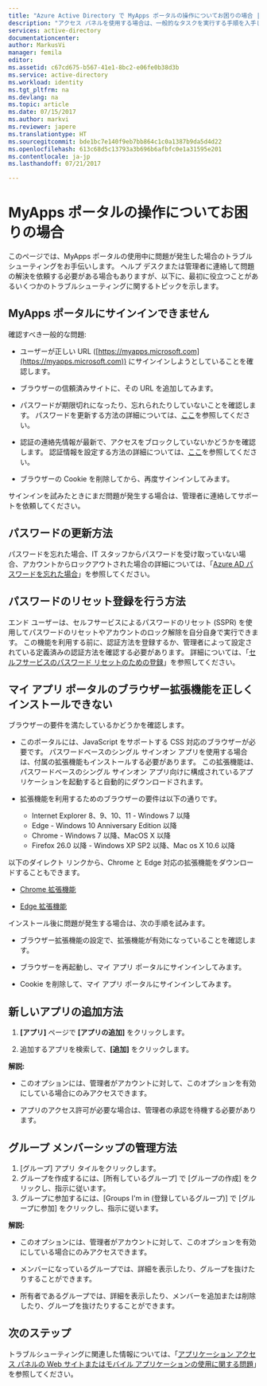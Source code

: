 ```yaml
---
title: "Azure Active Directory で MyApps ポータルの操作についてお困りの場合 |Microsoft Docs"
description: "アクセス パネルを使用する場合は、一般的なタスクを実行する手順を入手してください。"
services: active-directory
documentationcenter: 
author: MarkusVi
manager: femila
editor: 
ms.assetid: c67cd675-b567-41e1-8bc2-e06fe0b38d3b
ms.service: active-directory
ms.workload: identity
ms.tgt_pltfrm: na
ms.devlang: na
ms.topic: article
ms.date: 07/15/2017
ms.author: markvi
ms.reviewer: japere
ms.translationtype: HT
ms.sourcegitcommit: bde1bc7e140f9eb7bb864c1c0a1387b9da5d4d22
ms.openlocfilehash: 613c68d5c13793a3b696b6afbfc0e1a31595e201
ms.contentlocale: ja-jp
ms.lasthandoff: 07/21/2017

---
```

# <a name="do-you-need-help-with-the-my-apps-portal"></a>MyApps ポータルの操作についてお困りの場合

このページでは、MyApps ポータルの使用中に問題が発生した場合のトラブルシューティングをお手伝いします。 ヘルプ デスクまたは管理者に連絡して問題の解決を依頼する必要がある場合もありますが、以下に、最初に役立つことがあるいくつかのトラブルシューティングに関するトピックを示します。

## <a name="i-am-having-trouble-signing-into-the-my-apps-portal"></a>MyApps ポータルにサインインできません

確認すべき一般的な問題:

- ユーザーが正しい URL ([https://myapps.microsoft.com](https://myapps.microsoft.com)) にサインインしようとしていることを確認します。

- ブラウザーの信頼済みサイトに、その URL を追加してみます。

- パスワードが期限切れになったり、忘れられたりしていないことを確認します。 パスワードを更新する方法の詳細については、[ここ](active-directory-passwords-update-your-own-password.md)を参照してください。

- 認証の連絡先情報が最新で、アクセスをブロックしていないかどうかを確認します。 認証情報を設定する方法の詳細については、[ここ](https://docs.microsoft.com/en-us/azure/multi-factor-authentication/end-user/multi-factor-authentication-end-user)を参照してください。

- ブラウザーの Cookie を削除してから、再度サインインしてみます。

サインインを試みたときにまだ問題が発生する場合は、管理者に連絡してサポートを依頼してください。


## <a name="how-do-i-update-my-password"></a>パスワードの更新方法

パスワードを忘れた場合、IT スタッフからパスワードを受け取っていない場合、アカウントからロックアウトされた場合の詳細については、「[Azure AD パスワードを忘れた場合](active-directory-passwords-update-your-own-password.md)」を参照してください。

## <a name="how-do-i-register-for-password-reset"></a>パスワードのリセット登録を行う方法

エンド ユーザーは、セルフサービスによるパスワードのリセット (SSPR) を使用してパスワードのリセットやアカウントのロック解除を自分自身で実行できます。 この機能を利用する前に、認証方法を登録するか、管理者によって設定されている定義済みの認証方法を確認する必要があります。 詳細については、「[セルフサービスのパスワード リセットのための登録](active-directory-passwords-reset-register.md)」を参照してください。


## <a name="i-am-having-trouble-installing-the-my-apps-portal-browser-extension"></a>マイ アプリ ポータルのブラウザー拡張機能を正しくインストールできない

ブラウザーの要件を満たしているかどうかを確認します。

- このポータルには、JavaScript をサポートする CSS 対応のブラウザーが必要です。 パスワードベースのシングル サインオン アプリを使用する場合は、付属の拡張機能もインストールする必要があります。 この拡張機能は、パスワードベースのシングル サインオン アプリ向けに構成されているアプリケーションを起動すると自動的にダウンロードされます。

- 拡張機能を利用するためのブラウザーの要件は以下の通りです。
    - Internet Explorer 8、9、10、11 - Windows 7 以降
    - Edge - Windows 10 Anniversary Edition 以降
    - Chrome - Windows 7 以降、MacOS X 以降
    - Firefox 26.0 以降 - Windows XP SP2 以降、Mac os X 10.6 以降

以下のダイレクト リンクから、Chrome と Edge 対応の拡張機能をダウンロードすることもできます。

- [Chrome 拡張機能](https://chrome.google.com/webstore/detail/access-panel-extension/ggjhpefgjjfobnfoldnjipclpcfbgbhl)

- [Edge 拡張機能](https://www.microsoft.com/store/apps/9pc9sckkzk84)

インストール後に問題が発生する場合は、次の手順を試みます。

- ブラウザー拡張機能の設定で、拡張機能が有効になっていることを確認します。

- ブラウザーを再起動し、マイ アプリ ポータルにサインインしてみます。

- Cookie を削除して、マイ アプリ ポータルにサインインしてみます。

## <a name="how-do-i-add-a-new-app"></a>新しいアプリの追加方法

1.  **[アプリ]** ページで **[アプリの追加]** をクリックします。

2.  追加するアプリを検索して、**[追加]** をクリックします。

**解説:**

- このオプションには、管理者がアカウントに対して、このオプションを有効にしている場合にのみアクセスできます。

- アプリのアクセス許可が必要な場合は、管理者の承認を待機する必要があります。


## <a name="how-do-i-manage-my-group-memberships"></a>グループ メンバーシップの管理方法

1. [グループ] アプリ タイルをクリックします。 
2. グループを作成するには、[所有しているグループ] で [グループの作成] をクリックし、指示に従います。
3. グループに参加するには、[Groups I'm in (登録しているグループ)] で [グループに参加] をクリックし、指示に従います。

**解説:**

- このオプションには、管理者がアカウントに対して、このオプションを有効にしている場合にのみアクセスできます。

- メンバーになっているグループでは、詳細を表示したり、グループを抜けたりすることができます。

- 所有者であるグループでは、詳細を表示したり、メンバーを追加または削除したり、グループを抜けたりすることができます。


## <a name="next-steps"></a>次のステップ

トラブルシューティングに関連した情報については、「[アプリケーション アクセス パネルの Web サイトまたはモバイル アプリケーションの使用に関する問題](active-directory-application-access-panel-content-map.md)」を参照してください。


